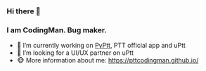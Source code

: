 ### Hi there 👋
### I am CodingMan. Bug maker.

- 🔭 I’m currently working on [PyPtt](https://github.com/PttCodingMan/PyPtt), PTT official app and uPtt
- 👯 I’m looking for a UI/UX partner on uPtt
- 🐵 More information about me: https://pttcodingman.github.io/
